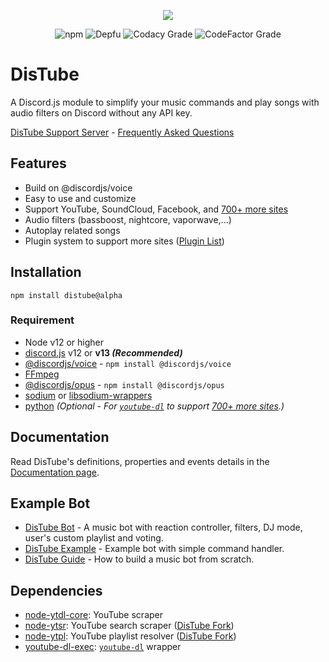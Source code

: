 <div align="center">
  <p>
    <a href="https://nodei.co/npm/distube/"><img src="https://nodei.co/npm/distube.png?downloads=true&downloadRank=true&stars=true"></a>
  </p>
  <p>
    <img alt="npm" src="https://img.shields.io/npm/dt/distube">
    <img alt="Depfu" src="https://img.shields.io/depfu/skick1234/DisTube">
    <img alt="Codacy Grade" src="https://img.shields.io/codacy/grade/79c8b7d7d026410f8e1b7e9d326167a7?label=Codacy%20Score">
    <img alt="CodeFactor Grade" src="https://img.shields.io/codefactor/grade/github/skick1234/DisTube?label=Codefactor%20Score">
  </p>
</div>

# DisTube

A Discord.js module to simplify your music commands and play songs with audio filters on Discord without any API key.

[DisTube Support Server](https://discord.gg/feaDd9h) - [Frequently Asked Questions](https://discord.gg/feaDd9h)

## Features

- Build on @discordjs/voice
- Easy to use and customize
- Support YouTube, SoundCloud, Facebook, and [700+ more sites](https://ytdl-org.github.io/youtube-dl/supportedsites.html)
- Audio filters (bassboost, nightcore, vaporwave,...)
- Autoplay related songs
- Plugin system to support more sites ([Plugin List](https://distube.js.org/#/docs/DisTube/beta/plugin/list))

## Installation

```npm
npm install distube@alpha
```

### Requirement

- Node v12 or higher
- [discord.js](https://discord.js.org) v12 or **v13 _(Recommended)_**
- [@discordjs/voice](https://github.com/discordjs/voice) - `npm install @discordjs/voice`
- [FFmpeg](https://www.ffmpeg.org/download.html)
- [@discordjs/opus](https://github.com/discordjs/opus) - `npm install @discordjs/opus`
- [sodium](https://www.npmjs.com/package/sodium) or [libsodium-wrappers](https://www.npmjs.com/package/libsodium-wrappers)
- [python](https://www.python.org/) _(Optional - For [`youtube-dl`](https://youtube-dl.org/) to support [700+ more sites](https://ytdl-org.github.io/youtube-dl/supportedsites.html).)_

## Documentation

Read DisTube's definitions, properties and events details in the [Documentation page](https://distube.js.org/).

## Example Bot

- [DisTube Bot](https://skick.xyz/DisTube) - A music bot with reaction controller, filters, DJ mode, user's custom playlist and voting.
- [DisTube Example](https://github.com/distubejs/example) - Example bot with simple command handler.
- [DisTube Guide](https://distube.js.org/guide) - How to build a music bot from scratch.

## Dependencies

- [node-ytdl-core](https://github.com/fent/node-ytdl-core): YouTube scraper
- [node-ytsr](https://github.com/TimeForANinja/node-ytsr): YouTube search scraper ([DisTube Fork](https://github.com/distubejs/ytsr))
- [node-ytpl](https://github.com/TimeForANinja/node-ytpl): YouTube playlist resolver ([DisTube Fork](https://github.com/distubejs/ytpl))
- [youtube-dl-exec](https://github.com/microlinkhq/youtube-dl-exec): [`youtube-dl`](https://youtube-dl.org/) wrapper